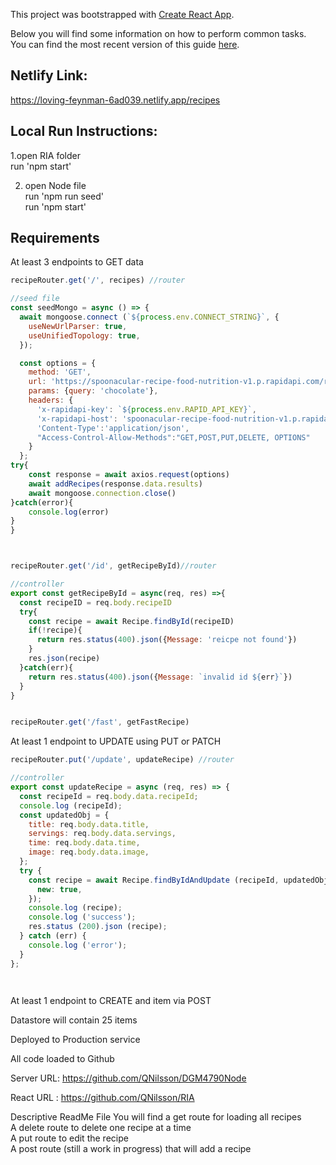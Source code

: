 This project was bootstrapped with [Create React App](https://github.com/facebookincubator/create-react-app).

Below you will find some information on how to perform common tasks.<br>
You can find the most recent version of this guide [here](https://github.com/facebookincubator/create-react-app/blob/master/packages/react-scripts/template/README.md).
## Netlify Link:
https://loving-feynman-6ad039.netlify.app/recipes

## Local Run Instructions:

1.open RIA folder<br>
run 'npm start'<br>

2. open Node file<br>
run 'npm run seed'<br>
run 'npm start'<br>

## Requirements

At least 3 endpoints to GET data

```javascript
recipeRouter.get('/', recipes) //router

//seed file
const seedMongo = async () => {
  await mongoose.connect (`${process.env.CONNECT_STRING}`, {
    useNewUrlParser: true,
    useUnifiedTopology: true,
  });

  const options = {
	method: 'GET',
	url: 'https://spoonacular-recipe-food-nutrition-v1.p.rapidapi.com/recipes/search',
	params: {query: 'chocolate'},
	headers: {
	  'x-rapidapi-key': `${process.env.RAPID_API_KEY}`,
	  'x-rapidapi-host': 'spoonacular-recipe-food-nutrition-v1.p.rapidapi.com',
	  'Content-Type':'application/json',
	  "Access-Control-Allow-Methods":"GET,POST,PUT,DELETE, OPTIONS"
	}
  };
try{
	const response = await axios.request(options)
	await addRecipes(response.data.results)
	await mongoose.connection.close()
}catch(error){
	console.log(error)
}
}



recipeRouter.get('/id', getRecipeById)//router

//controller
export const getRecipeById = async(req, res) =>{
  const recipeID = req.body.recipeID
  try{
    const recipe = await Recipe.findById(recipeID)
    if(!recipe){
      return res.status(400).json({Message: 'reicpe not found'})
    }
    res.json(recipe)
  }catch(err){
    return res.status(400).json({Message: `invalid id ${err}`})
  }
}


recipeRouter.get('/fast', getFastRecipe)


```

At least 1 endpoint to UPDATE using PUT or PATCH

```javascript
recipeRouter.put('/update', updateRecipe) //router

//controller
export const updateRecipe = async (req, res) => {
  const recipeId = req.body.data.recipeId;
  console.log (recipeId);
  const updatedObj = {
    title: req.body.data.title,
    servings: req.body.data.servings,
    time: req.body.data.time,
    image: req.body.data.image,
  };
  try {
    const recipe = await Recipe.findByIdAndUpdate (recipeId, updatedObj, {
      new: true,
    });
    console.log (recipe);
    console.log ('success');
    res.status (200).json (recipe);
  } catch (err) {
    console.log ('error');
  }
};




```

At least 1 endpoint to CREATE and item via POST 

Datastore will contain 25 items

Deployed to Production service

All code loaded to Github

Server URL: https://github.com/QNilsson/DGM4790Node

React URL : https://github.com/QNilsson/RIA

Descriptive ReadMe File
You will find a get route for loading all recipes<br>
A delete route to delete one recipe at a time<br>
A put route to edit the recipe<br>
A post route (still a work in progress) that will add a recipe<br>




